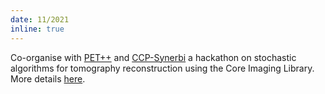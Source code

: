 ```yaml
---
date: 11/2021
inline: true
---
```


Co-organise with [PET++](https://petpp.github.io/) and [CCP-Synerbi](https://www.ccppetmr.ac.uk/) a hackathon on stochastic algorithms for tomography reconstruction using the Core Imaging Library. More details [here](https://petpp.github.io/hackathon#NovemberHackathon).

